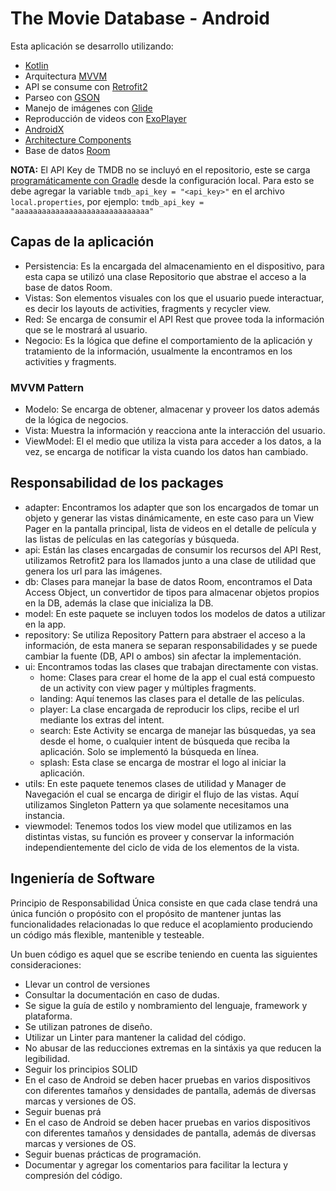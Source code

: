 # The Movie Database - Android

Esta aplicación se desarrollo utilizando:
- [Kotlin](https://kotlinlang.org/docs/reference/android-overview.html)
- Arquitectura [MVVM](https://developer.android.com/topic/libraries/architecture/viewmodel)
- API se consume con [Retrofit2](https://square.github.io/retrofit/)
- Parseo con [GSON](https://github.com/google/gson)
- Manejo de imágenes con [Glide](https://github.com/bumptech/glide)
- Reproducción de videos con [ExoPlayer](https://github.com/google/ExoPlayer)
- [AndroidX](https://developer.android.com/jetpack/androidx)
- [Architecture Components](https://developer.android.com/topic/libraries/architecture)
- Base de datos [Room](https://developer.android.com/topic/libraries/architecture/room)

**NOTA:** El API Key de TMDB no se incluyó en el repositorio, este se carga [programáticamente con Gradle](https://medium.com/code-better/hiding-api-keys-from-your-android-repository-b23f5598b906) desde la configuración local. Para esto se debe agregar la variable `tmdb_api_key = "<api_key>"` en el archivo `local.properties`, por ejemplo:
`tmdb_api_key = "aaaaaaaaaaaaaaaaaaaaaaaaaaaaaa"`

## Capas de la aplicación
- Persistencia: Es la encargada del almacenamiento en el dispositivo, para esta capa se utilizó una clase Repositorio que abstrae el acceso a la base de datos Room.
- Vistas: Son elementos visuales con los que el usuario puede interactuar, es decir los layouts de activities, fragments y recycler view.
- Red: Se encarga de consumir el API Rest que provee toda la información que se le mostrará al usuario.
- Negocio: Es la lógica que define el comportamiento de la aplicación y tratamiento de la información, usualmente la encontramos en los activities y fragments.
### MVVM Pattern
- Modelo: Se encarga de obtener, almacenar y proveer los datos además de la lógica de negocios.
- Vista: Muestra la información y reacciona ante la interacción del usuario.
- ViewModel: El el medio que utiliza la vista para acceder a los datos, a la vez, se encarga de notificar la vista cuando los datos han cambiado.

## Responsabilidad de los packages
- adapter: Encontramos los adapter que son los encargados de tomar un objeto y generar las vistas dinámicamente, en este caso para un View Pager en la pantalla principal, lista de videos en el detalle de película y las listas de películas en las categorías y búsqueda.
- api: Están las clases encargadas de consumir los recursos del API Rest, utilizamos Retrofit2 para los llamados junto a una clase de utilidad que genera los url para las imágenes.
- db: Clases para manejar la base de datos Room, encontramos el Data Access Object, un convertidor de tipos para almacenar objetos propios en la DB, además la clase que inicializa la DB.
- model: En este paquete se incluyen todos los modelos de datos a utilizar en la app.
- repository: Se utiliza Repository Pattern para abstraer el acceso a la información, de esta manera se separan responsabilidades y se puede cambiar la fuente (DB, API o ambos) sin afectar la implementación.
- ui: Encontramos todas las clases que trabajan directamente con vistas.
  - home: Clases para crear el home de la app el cual está compuesto de un activity con view pager y múltiples fragments.
  - landing: Aquí tenemos las clases para el detalle de las películas.
  - player: La clase encargada de reproducir los clips, recibe el url mediante los extras del intent.
  - search: Este Activity se encarga de manejar las búsquedas, ya sea desde el home, o cualquier intent de búsqueda que reciba la aplicación. Solo se implementó la búsqueda en línea.
  - splash: Esta clase se encarga de mostrar el logo al iniciar la aplicación.
- utils: En este paquete tenemos clases de utilidad y Manager de Navegación el cual se encarga de dirigir el flujo de las vistas. Aquí utilizamos Singleton Pattern ya que solamente necesitamos una instancia.
- viewmodel: Tenemos todos los view model que utilizamos en las distintas vistas, su función es proveer y conservar la información independientemente del ciclo de vida de los elementos de la vista.

## Ingeniería de Software
Principio de Responsabilidad Única consiste en que cada clase tendrá una única función o propósito con el propósito de mantener juntas las funcionalidades relacionadas lo que reduce el acoplamiento produciendo un código más flexible, mantenible y testeable.

Un buen código es aquel que se escribe teniendo en cuenta las siguientes consideraciones:
- Llevar un control de versiones
- Consultar la documentación en caso de dudas.
- Se sigue la guía de estilo y nombramiento del lenguaje, framework y plataforma.
- Se utilizan patrones de diseño.
- Utilizar un Linter para mantener la calidad del código.
- No abusar de las reducciones extremas en la sintáxis ya que reducen la legibilidad.
- Seguir los principios SOLID
- En el caso de Android se deben hacer pruebas en varios dispositivos con diferentes tamaños y densidades de pantalla, además de diversas marcas y versiones de OS.
- Seguir buenas prá
- En el caso de Android se deben hacer pruebas en varios dispositivos con diferentes tamaños y densidades de pantalla, además de diversas marcas y versiones de OS.
- Seguir buenas prácticas de programación.
- Documentar y agregar los comentarios para facilitar la lectura y compresión del código.
